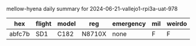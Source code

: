 mellow-hyena daily summary for 2024-06-21-vallejo1-rpi3a-uat-978

|hex|flight|model|reg|emergency|mil|weirdo|
|--|--|--|--|--|--|--|
|abfc7b|SD1|C182|N8710X|none|F|F|
